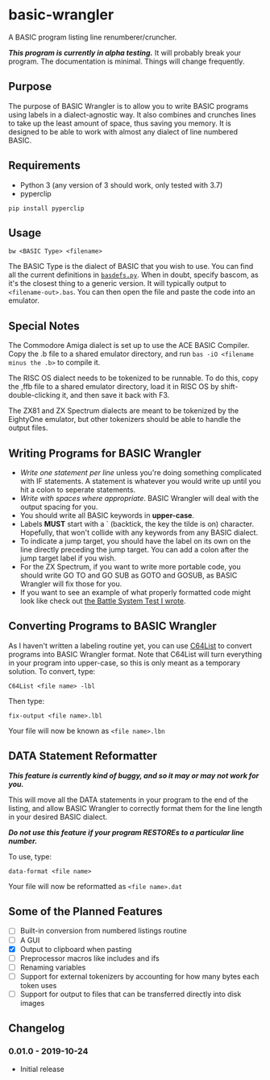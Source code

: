 # basic-wrangler

A BASIC program listing line renumberer/cruncher.

***This program is currently in alpha testing.*** It will probably break your program. The documentation is minimal. Things will change frequently.

## Purpose

The purpose of BASIC Wrangler is to allow you to write BASIC programs using labels in a dialect-agnostic way. It also combines and crunches lines to take up the least amount of space, thus saving you memory. It is designed to be able to work with almost any dialect of line numbered BASIC.

## Requirements

- Python 3 (any version of 3 should work, only tested with 3.7)
- pyperclip

```Batchfile
pip install pyperclip
```

## Usage

```Batchfile
bw <BASIC Type> <filename>
```

The BASIC Type is the dialect of BASIC that you wish to use. You can find all the current definitions in [`basdefs.py`](basdefs.py). When in doubt, specify bascom, as it's the closest thing to a generic version. It will typically output to `<filename-out>.bas`. You can then open the file and paste the code into an emulator.

## Special Notes

The Commodore Amiga dialect is set up to use the ACE BASIC Compiler. Copy the .b file to a shared emulator directory, and run `bas -iO <filename minus the .b>` to compile it.

The RISC OS dialect needs to be tokenized to be runnable. To do this, copy the ,ffb file to a shared emulator directory, load it in RISC OS by shift-double-clicking it, and then save it back with F3.

The ZX81 and ZX Spectrum dialects are meant to be tokenized by the EightyOne emulator, but other tokenizers should be able to handle the output files.

## Writing Programs for BASIC Wrangler

- *Write one statement per line* unless you're doing something complicated with IF statements. A statement is whatever you would write up until you hit a colon to seperate statements.
- *Write with spaces where appropriate*. BASIC Wrangler will deal with the output spacing for you.
- You should write all BASIC keywords in **upper-case**.
- Labels **MUST** start with a ` (backtick, the key the tilde is on) character. Hopefully, that won't collide with any keywords from any BASIC dialect.
- To indicate a jump target, you should have the label on its own on the line directly preceding the jump target. You can add a colon after the jump target label if you wish.
- For the ZX Spectrum, if you want to write more portable code, you should write GO TO and GO SUB as GOTO and GOSUB, as BASIC Wrangler will fix those for you.
- If you want to see an example of what properly formatted code might look like check out [the Battle System Test I wrote](http://github.com/pahandav/battle-test).

## Converting Programs to BASIC Wrangler

As I haven't written a labeling routine yet, you can use [C64List](https://www.commodoreserver.com/Downloads.asp) to convert programs into BASIC Wrangler format. Note that C64List will turn everything in your program into upper-case, so this is only meant as a temporary solution.
To convert, type:

```Batchfile
C64List <file name> -lbl
```

Then type:

```Batchfile
fix-output <file name>.lbl
```

Your file will now be known as `<file name>.lbn`

## DATA Statement Reformatter

***This feature is currently kind of buggy, and so it may or may not work for you.***

This will move all the DATA statements in your program to the end of the listing, and allow BASIC Wrangler to correctly format them for the line length in your desired BASIC dialect.

***Do not use this feature if your program RESTOREs to a particular line number.***

To use, type:

```Batchfile
data-format <file name>
```

Your file will now be reformatted as `<file name>.dat`

## Some of the Planned Features

- [ ] Built-in conversion from numbered listings routine
- [ ] A GUI
- [x] Output to clipboard when pasting
- [ ] Preprocessor macros like includes and ifs
- [ ] Renaming variables
- [ ] Support for external tokenizers by accounting for how many bytes each token uses
- [ ] Support for output to files that can be transferred directly into disk images

## Changelog

### 0.01.0 - 2019-10-24

- Initial release
